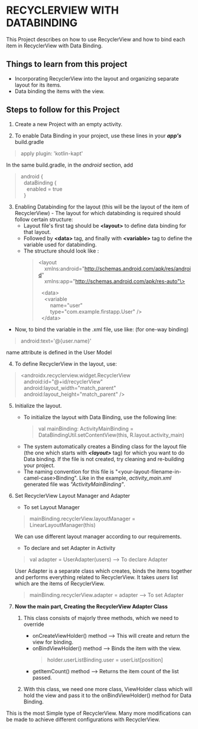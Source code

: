 # RECYCLERVIEW WITH DATABINDING

This Project describes on how to use RecyclerView and how to bind each item in RecyclerView with Data Binding.

## Things to learn from this project
  - Incorporating RecyclerView into the layout and organizing separate layout for its items.
  - Data binding the items with the view.
  
## Steps to follow for this Project
  1. Create a new Project with an empty activity.
  
  2. To enable Data Binding in your project, use these lines in your ***app's*** build.gradle
  > apply plugin: 'kotlin-kapt'
  
  In the same build.gradle, in the *android* section, add
  > android { \
  > &nbsp;&nbsp;dataBinding { \
  > &nbsp;&nbsp;&nbsp;&nbsp;enabled = true \
  > &nbsp;&nbsp;} 
  
  3. Enabling Databinding for the layout (this will be the layout of the item of RecyclerView)
    - The layout for which databinding is required should follow certain structure:
      - Layout file's first tag should be **\<layout\>** to define data binding for that layout.
      - Followed by **\<data\>** tag, and finally with **\<variable\>** tag to define the variable used for databinding.
      - The structure should look like : 
        > <layout \
        > &nbsp;&nbsp;&nbsp;&nbsp;xmlns:android="http://schemas.android.com/apk/res/android" \
        > &nbsp;&nbsp;&nbsp;&nbsp;xmlns:app="http://schemas.android.com/apk/res-auto"\> 
        >
        > &nbsp;&nbsp;\<data\> \
        > &nbsp;&nbsp;&nbsp;&nbsp;\<variable \
        > &nbsp;&nbsp;&nbsp;&nbsp;&nbsp;&nbsp;&nbsp;&nbsp;name="user" \
        > &nbsp;&nbsp;&nbsp;&nbsp;&nbsp;&nbsp;&nbsp;&nbsp;type="com.example.firstapp.User" \/\> \
        > &nbsp;&nbsp;\</data\>

   - Now, to bind the variable in the .xml file, use like: (for one-way binding)
   > android:text='@{user.name}' 
   
   name attribute is defined in the User Model
   
 4. To define RecyclerView in the layout, use:
 > \<androidx.recyclerview.widget.RecyclerView \
 > &nbsp;&nbsp;android:id="@+id/recyclerView" \
 > &nbsp;&nbsp;android:layout_width="match_parent" \
 > &nbsp;&nbsp;android:layout_height="match_parent" \/\>
 
 5. Initialize the layout.
      - To initialize the layout with Data Binding, use the following line:
        > val mainBinding: ActivityMainBinding = DataBindingUtil.setContentView(this, R.layout.activity_main)
      - The system automatically creates a Binding class for the layout file (the one which starts with ***\<layout\>*** tag) for which you want to do Data binding. If the file is not created, try cleaning and re-building your project.
      - The naming convention for this file is "\<your-layout-filename-in-camel-case\>Binding". Like in the example, *activity_main.xml* generated file was *"ActivityMainBinding"*. 
      
 6. Set RecyclerView Layout Manager and Adapter
    - To set Layout Manager
    > mainBinding.recyclerView.layoutManager = LinearLayoutManager(this) 
    
    We can use different layout manager according to our requirements.
    
    - To declare and set Adapter in Activity
    > val adapter = UserAdapter(users)  --> To declare Adapter
    
      User Adapter is a separate class which creates, binds the items together and performs everything related to RecyclerView. It takes *users* list which are the items of RecyclerView.
    > mainBinding.recyclerView.adapter = adapter   --> To set Adapter
    
 7. **Now the main part, Creating the RecyclerView Adapter Class**
    1. This class consists of majorly three methods, which we need to override 
        - onCreateViewHolder() method --> This will create and return the view for binding. 
        - onBindViewHolder() method --> Binds the item with the view. 
          > holder.userListBinding.user = userList[position]
        - getItemCount() method --> Returns the item count of the list passed.
        
    2. With this class, we need one more class, ViewHolder class which will hold the view and pass it to the onBindViewHolder() method for Data Binding.

This is the most Simple type of RecyclerView. Many more modifications can be made to achieve different configurations with RecyclerView.
